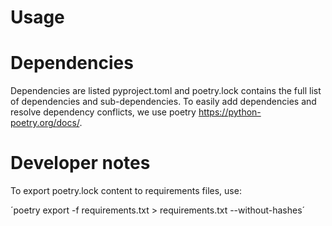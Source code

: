 # Usage

# Dependencies
Dependencies are listed pyproject.toml and poetry.lock contains the full list of
dependencies and sub-dependencies. To easily add dependencies and resolve dependency conflicts,
we use poetry https://python-poetry.org/docs/.

# Developer notes
To export poetry.lock content to requirements files, use:

´poetry export -f requirements.txt > requirements.txt --without-hashes´ 